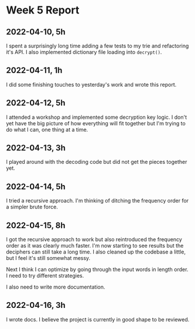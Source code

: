 # Week 5 Report

## 2022-04-10, 5h

I spent a surprisingly long time adding a few tests to my trie and refactoring
it's API. I also implemented dictionary file loading into `decrypt()`.

## 2022-04-11, 1h

I did some finishing touches to yesterday's work and wrote this report.

## 2022-04-12, 5h

I attended a workshop and implemented some decryption key logic. I don't yet
have the big picture of how everything will fit together but I'm trying to do
what I can, one thing at a time.

## 2022-04-13, 3h

I played around with the decoding code but did not get the pieces together yet.

## 2022-04-14, 5h

I tried a recursive approach. I'm thinking of ditching the frequency order
for a simpler brute force.

## 2022-04-15, 8h

I got the recursive approach to work but also reintroduced the frequency order
as it was clearly much faster. I'm now starting to see results but the
deciphers can still take a long time. I also cleaned up the codebase a little,
but I feel it's still somewhat messy.

Next I think I can optimize by going through the input words in length order.
I need to try different strategies.

I also need to write more documentation.

## 2022-04-16, 3h

I wrote docs. I believe the project is currently in good shape to be reviewed.
